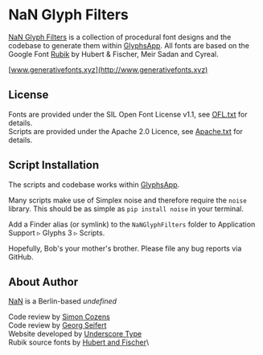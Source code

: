 # NaN Glyph Filters
[NaN Glyph Filters](http://www.generativefonts.xyz) is a collection of procedural font designs and the codebase to generate them within [GlyphsApp](http://www.glyphsapp.com). All fonts are based on the Google Font [Rubik](https://fonts.google.com/specimen/Rubik) by Hubert & Fischer, Meir Sadan and Cyreal.

[www.generativefonts.xyz](http://www.generativefonts.xyz)

## License

Fonts are provided under the SIL Open Font License v1.1, see [OFL.txt](OFL.txt) for details.\
Scripts are provided under the Apache 2.0 Licence, see [Apache.txt](Apache.txt) for details.

## Script Installation

The scripts and codebase works within [GlyphsApp](https://glyphsapp.com/).

Many scripts make use of Simplex noise and therefore require the `noise` library. This should be as simple as `pip install noise` in your terminal.

Add a Finder alias (or symlink) to the `NaNGlyphFilters` folder to Application Support ▹ Glyphs 3 ▹ Scripts.

Hopefully, Bob's your mother's brother. Please file any bug reports via GitHub.

## About Author

[NaN](http://www.nan.xyz) is a Berlin-based _undefined_

Code review by [Simon Cozens](http://www.corvelsoftware.co.uk)\
Code review by [Georg Seifert](https://glyphsapp.com)\
Website developed by [Underscore Type](https://underscoretype.com)\
Rubik source fonts by [Hubert and Fischer](https://hubertfischer.com/)\